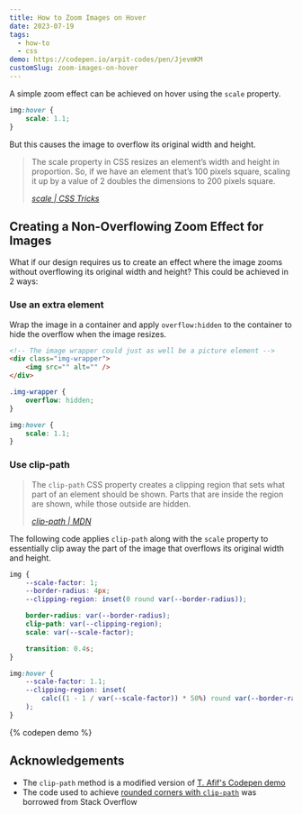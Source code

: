 ```yaml
---
title: How to Zoom Images on Hover
date: 2023-07-19
tags:
  - how-to
  - css
demo: https://codepen.io/arpit-codes/pen/JjevmKM
customSlug: zoom-images-on-hover
---
```


A simple zoom effect can be achieved on hover using the `scale` property.

```css
img:hover {
	scale: 1.1;
}
```

But this causes the image to overflow its original width and height.

> The scale property in CSS resizes an element’s width and height in proportion. So, if we have an element that’s 100 pixels square, scaling it up by a value of 2 doubles the dimensions to 200 pixels square.
>
> <cite>[scale | CSS Tricks](https://css-tricks.com/almanac/properties/s/scale/)</cite>

## Creating a Non-Overflowing Zoom Effect for Images

What if our design requires us to create an effect where the image zooms without overflowing its original width and height? This could be achieved in 2 ways:

### Use an extra element

Wrap the image in a container and apply `overflow:hidden` to the container to hide the overflow when the image resizes.

```html
<!-- The image wrapper could just as well be a picture element -->
<div class="img-wrapper">
	<img src="" alt="" />
</div>
```

```css
.img-wrapper {
	overflow: hidden;
}

img:hover {
	scale: 1.1;
}
```

### Use clip-path

> The `clip-path` CSS property creates a clipping region that sets what part of an element should be shown. Parts that are inside the region are shown, while those outside are hidden.
>
> <cite>[clip-path | MDN](https://developer.mozilla.org/en-US/docs/Web/CSS/clip-path)</cite>

The following code applies `clip-path` along with the `scale` property to essentially clip away the part of the image that overflows its original width and height.

```css
img {
	--scale-factor: 1;
	--border-radius: 4px;
	--clipping-region: inset(0 round var(--border-radius));

	border-radius: var(--border-radius);
	clip-path: var(--clipping-region);
	scale: var(--scale-factor);

	transition: 0.4s;
}

img:hover {
	--scale-factor: 1.1;
	--clipping-region: inset(
		calc((1 - 1 / var(--scale-factor)) * 50%) round var(--border-radius)
	);
}
```

{% codepen demo %}

## Acknowledgements

- The `clip-path` method is a modified version of [T. Afif's Codepen demo](https://codepen.io/t_afif/full/rNQJrVR)
- The code used to achieve [rounded corners with `clip-path`](https://stackoverflow.com/questions/31765345/how-to-round-out-corners-when-using-css-clip-path) was borrowed from Stack Overflow
